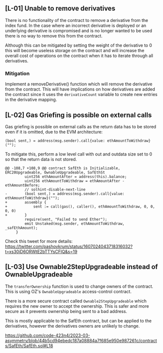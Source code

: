 ## [L-01] Unable to remove derivatives

There is no functionality of the contract to remove a derivative from the index
fund. In the case where an incorrect derivative is deployed or an underlying
derivative is compromised and is no longer wanted to be used there is no way to
remove this from the contract.

Although this can be mitigated by setting the weight of the derivative to 0 this
will become useless storage on the contract and will increase the overall cost
of operations on the contract when it has to iterate through all derivatives.

### Mitigation

Implement a removeDerivative() function which will remove the derivative from
the contract. This will have implications on how derivatives are added the
contract since it uses the `derivativeCount` variable to create new entries in
the derivative mapping.

## [L-02] Gas Griefing is possible on external calls

Gas griefing is possible on external calls as the return data has to be stored
even if it is omitted, due to the EVM architecture:

```sol
(bool sent,) = address(msg.sender).call{value: ethAmountToWithdraw}("");
```

To mitigate this, perform a low level call with out and outdata size set to 0
so that the return data is not stored. 

```
@@ -108,7 +108,9 @@ contract SafEth is Initializable, ERC20Upgradeable, OwnableUpgradeable, SafEthSt
         uint256 ethAmountAfter = address(this).balance;
         uint256 ethAmountToWithdraw = ethAmountAfter - ethAmountBefore;
         // solhint-disable-next-line
-        (bool sent,) = address(msg.sender).call{value: ethAmountToWithdraw}("");
+        assembly {
+            sent := call(gas(), caller(), ethAmountToWithdraw, 0, 0, 0, 0)
+        }
         require(sent, "Failed to send Ether");
         emit Unstaked(msg.sender, ethAmountToWithdraw, _safEthAmount);
     }
```



Check this tweet for more details:
https://twitter.com/pashovkrum/status/1607024043718316032?t=xs30iD6ORWtE2bTTYsCFIQ&s=19

## [L-03] Use Ownable2StepUpgradeable instead of OwnableUpgradeable

The `transferOwnership` function is used to change owners of the contract. This 
is using OZ's `OwnableUpgradeable` access-control contract.

There is a more secure contract called `Ownable2StepUpgradeable` which requires
the new owner to accept the ownership. This is safer and more secure as it
prevents ownership being sent to a bad address.

This is mostly applicable to the SafEth contract, but can be applied to the
derivatives, however the derivatives owners are unlikely to change.

https://github.com/code-423n4/2023-03-asymmetry/blob/44b5cd94ebedc187a08884a7f685e950e987261c/contracts/SafEth/SafEth.sol#L18
